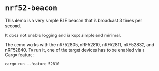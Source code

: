 # `nrf52-beacon`

This demo is a very simple BLE beacon that is broadcast 3 times per second.

It does not enable logging and is kept simple and minimal.

The demo works with the nRF52805, nRF52810, nRF52811, nRF52832, and nRF52840.
To run it, one of the target devices has to be enabled via a Cargo feature:

    cargo run --feature 52810
